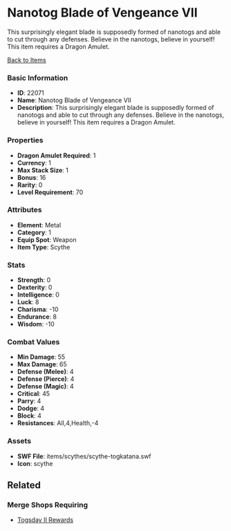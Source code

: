 # Nanotog Blade of Vengeance VII

This surprisingly elegant blade is supposedly formed of nanotogs and able to cut through any defenses. Believe in the nanotogs, believe in yourself! This item requires a Dragon Amulet.

[Back to Items](../items.md)

### Basic Information

- **ID**: 22071
- **Name**: Nanotog Blade of Vengeance VII
- **Description**: This surprisingly elegant blade is supposedly formed of nanotogs and able to cut through any defenses. Believe in the nanotogs, believe in yourself! This item requires a Dragon Amulet.

### Properties

- **Dragon Amulet Required**: 1
- **Currency**: 1
- **Max Stack Size**: 1
- **Bonus**: 16
- **Rarity**: 0
- **Level Requirement**: 70

### Attributes

- **Element**: Metal
- **Category**: 1
- **Equip Spot**: Weapon
- **Item Type**: Scythe

### Stats

- **Strength**: 0
- **Dexterity**: 0
- **Intelligence**: 0
- **Luck**: 8
- **Charisma**: -10
- **Endurance**: 8
- **Wisdom**: -10

### Combat Values

- **Min Damage**: 55
- **Max Damage**: 65
- **Defense (Melee)**: 4
- **Defense (Pierce)**: 4
- **Defense (Magic)**: 4
- **Critical**: 45
- **Parry**: 4
- **Dodge**: 4
- **Block**: 4
- **Resistances**: All,4,Health,-4

### Assets

- **SWF File**: items/scythes/scythe-togkatana.swf
- **Icon**: scythe

## Related

### Merge Shops Requiring

- [Togsday II Rewards](../merge-shops/425-togsday-ii-rewards.md)

